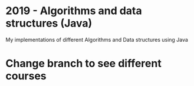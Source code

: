 # 2019 - Algorithms and data structures (Java)

My implementations of different Algorithms and Data structures using Java

# Change branch to see different courses
